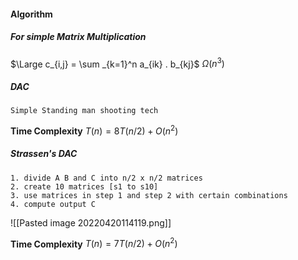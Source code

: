#### Algorithm
##### For simple Matrix Multiplication
$\Large c_{i,j} = \sum _{k=1}^n a_{ik} . b_{kj}$
$\Omega(n^3)$

##### DAC
```
Simple Standing man shooting tech
```

**Time Complexity**
$T(n)=8T(n/2)+O(n^2)$

##### Strassen's DAC
```
1. divide A B and C into n/2 x n/2 matrices
2. create 10 matrices [s1 to s10]
3. use matrices in step 1 and step 2 with certain combinations
4. compute output C
```
![[Pasted image 20220420114119.png]]

**Time Complexity**
$T(n)=7T(n/2)+O(n^2)$
